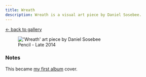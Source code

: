 ```yaml
---
title: Wreath
description: Wreath is a visual art piece by Daniel Sosebee.
---
```


<a class="card" href="/art#wreath">← back to gallery</a>

<figure>
<img src="/assets/art/wreath.jpg" alt="'Wreath' art piece by Daniel Sosebee"/>
<figcaption>Pencil - Late 2014</figcaption>
</figure>

### Notes
This became [my first album](https://danielsosebee.bandcamp.com/album/still-crystal-entrances) cover.